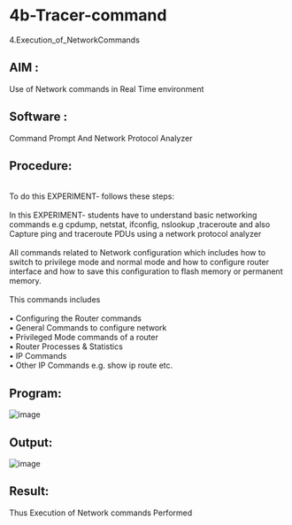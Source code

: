 # 4b-Tracer-command

4.Execution_of_NetworkCommands

## AIM :
Use of Network commands in Real Time environment
## Software :
Command Prompt And Network Protocol Analyzer
## Procedure: 
<BR>
To do this EXPERIMENT- follows these steps:
<BR>
<BR>
In this EXPERIMENT- students have to understand basic networking commands e.g cpdump, netstat, ifconfig, nslookup ,traceroute and also Capture ping and traceroute PDUs using a network protocol analyzer
<BR>
<BR>
All commands related to Network configuration which includes how to switch to privilege mode
and normal mode and how to configure router interface and how to save this configuration to
flash memory or permanent memory.
<BR>
<BR>
This commands includes
<BR>
<BR>
• Configuring the Router commands
<BR>
• General Commands to configure network
<BR>
• Privileged Mode commands of a router
<BR>
• Router Processes & Statistics
<BR>
• IP Commands
<BR>
• Other IP Commands e.g. show ip route etc.
<BR>

## Program:

![image](https://github.com/user-attachments/assets/979cc3c9-8aee-4991-abe7-d6cb93428c01)


## Output:

![image](https://github.com/user-attachments/assets/bf66a212-6456-467b-a640-f95acbadc68d)


## Result:
Thus Execution of Network commands Performed
